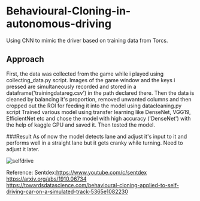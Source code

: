 # Behavioural-Cloning-in-autonomous-driving

Using CNN to mimic the driver based on training data from Torcs.

## Approach 
  First, the data was collected from the game while i played using collecting_data.py script. Images of the game window and the keys i pressed are simultaneously recorded and stored in a dataframe('trainingdatareg.csv') in the path declared there.
  Then the data is cleaned by balancing it's proportion, removed unwanted columns and then cropped out the ROI for feeding it into the model using datacleaning.py script
  Trained various model using transfer learning like DenseNet, VGG19, EfficientNet etc and chose the model with high accuracy ('DenseNet') with the help of kaggle GPU and saved it.
  Then tested the model.
  
  ###Result
    As of now the model detects lane and adjust it's input to it and performs well in a straight lane but it gets cranky while turning. Need to adjust it later.

![selfdrive](https://user-images.githubusercontent.com/72936645/146306891-0323ee95-d889-4a07-a60c-04fb2f9405e3.gif)

Reference:
  Sentdex:https://www.youtube.com/c/sentdex
  https://arxiv.org/abs/1910.06734
  https://towardsdatascience.com/behavioural-cloning-applied-to-self-driving-car-on-a-simulated-track-5365e1082230
  
